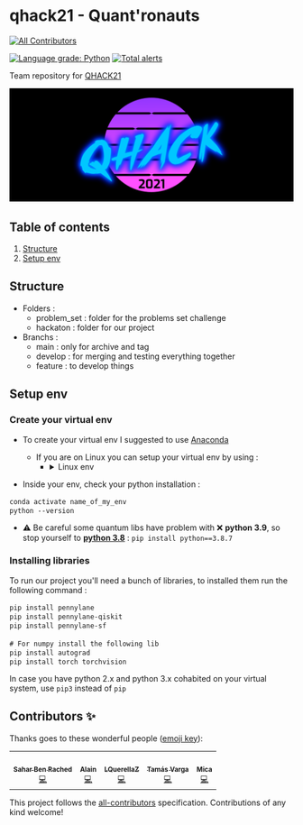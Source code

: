 # qhack21 - Quant'ronauts
<!-- ALL-CONTRIBUTORS-BADGE:START - Do not remove or modify this section -->
[![All Contributors](https://img.shields.io/badge/all_contributors-5-orange.svg?style=flat-square)](#contributors-)
<!-- ALL-CONTRIBUTORS-BADGE:END -->
[![Language grade: Python](https://img.shields.io/lgtm/grade/python/g/mickahell/qhack21.svg?logo=lgtm&logoWidth=18)](https://lgtm.com/projects/g/mickahell/qhack21/context:python)
[![Total alerts](https://img.shields.io/lgtm/alerts/g/mickahell/qhack21.svg?logo=lgtm&logoWidth=18)](https://lgtm.com/projects/g/mickahell/qhack21/alerts/)

Team repository for [QHACK21](https://qhack.ai)

<img src="qhack-banner.png">

## Table of contents
1. [Structure](#structure)
2. [Setup env](#setup_env)

## Structure <a name="structure"></a>
- Folders :
	- problem_set : folder for the problems set challenge
	- hackaton : folder for our project
- Branchs :
	- main : only for archive and tag
	- develop : for merging and testing everything together
	- feature : to develop things

## Setup env <a name="setup_env"></a>
### Create your virtual env
- To create your virtual env I suggested to use [Anaconda](https://www.anaconda.com/products/individual)
	- If you are on Linux you can setup your virtual env by using :
		- <details><summary>Linux env</summary>
			<pre>
			toto$ ( echo; echo '##### added for quantum #####';
			echo 'export PATH=/home/toto/.local/bin:$PATH';
			echo "alias quantum='source ~/quantum/bin/activate'" ) >> ~/.bashrc
			toto$ . ~/.bashrc
			toto$ pip3 install --upgrade pip
			toto$ python3 -m pip install virtualenv
			toto$ python3 -m virtualenv quantum
			toto$ quantum
			</pre>
		</details>

- Inside your env, check your python installation :
```
conda activate name_of_my_env
python --version
```
- :warning: Be careful some quantum libs have problem with :x: **python 3.9**, so stop yourself to **[python 3.8](https://www.python.org/downloads/release/python-387/)** :
`pip install python==3.8.7`

### Installing libraries
To run our project you'll need a bunch of libraries, to installed them run the following command :
```
pip install pennylane
pip install pennylane-qiskit
pip install pennylane-sf

# For numpy install the following lib
pip install autograd
pip install torch torchvision
```
In case you have python 2.x and python 3.x cohabited on your virtual system, use `pip3` instead of `pip`

## Contributors ✨

Thanks goes to these wonderful people ([emoji key](https://allcontributors.org/docs/en/emoji-key)):

<!-- ALL-CONTRIBUTORS-LIST:START - Do not remove or modify this section -->
<!-- prettier-ignore-start -->
<!-- markdownlint-disable -->
<table>
  <tr>
    <td align="center"><a href="https://github.com/saharbenrached"><img src="https://avatars.githubusercontent.com/u/58570811?v=4?s=100" width="100px;" alt=""/><br /><sub><b>Sahar Ben Rached</b></sub></a><br /><a href="https://github.com/mickahell/qhack21/commits?author=saharbenrached" title="Code">💻</a></td>
    <td align="center"><a href="https://github.com/AlainChance"><img src="https://avatars.githubusercontent.com/u/43089974?v=4?s=100" width="100px;" alt=""/><br /><sub><b>Alain</b></sub></a><br /><a href="https://github.com/mickahell/qhack21/commits?author=AlainChance" title="Code">💻</a></td>
    <td align="center"><a href="https://github.com/Zed-Is-Dead"><img src="https://avatars.githubusercontent.com/u/7906730?v=4?s=100" width="100px;" alt=""/><br /><sub><b>LQuerellaZ</b></sub></a><br /><a href="https://github.com/mickahell/qhack21/commits?author=Zed-Is-Dead" title="Code">💻</a></td>
    <td align="center"><a href="http://q-edu-lab.com"><img src="https://avatars.githubusercontent.com/u/72672758?v=4?s=100" width="100px;" alt=""/><br /><sub><b>Tamás Varga</b></sub></a><br /><a href="https://github.com/mickahell/qhack21/commits?author=tvarga78" title="Code">💻</a></td>
    <td align="center"><a href="https://github.com/mickahell"><img src="https://avatars.githubusercontent.com/u/20951376?v=4?s=100" width="100px;" alt=""/><br /><sub><b>Mica</b></sub></a><br /><a href="https://github.com/mickahell/qhack21/commits?author=mickahell" title="Code">💻</a></td>
  </tr>
</table>

<!-- markdownlint-restore -->
<!-- prettier-ignore-end -->

<!-- ALL-CONTRIBUTORS-LIST:END -->

This project follows the [all-contributors](https://github.com/all-contributors/all-contributors) specification. Contributions of any kind welcome!
